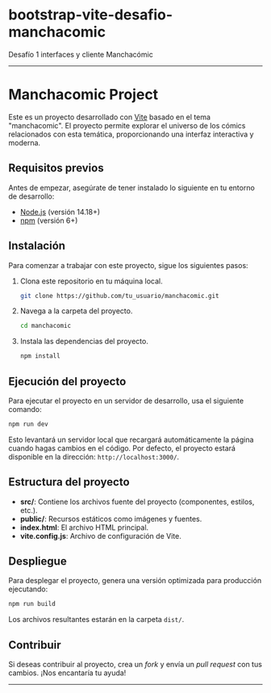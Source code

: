 # bootstrap-vite-desafio-manchacomic
Desafío 1 interfaces y cliente Manchacómic

---

# Manchacomic Project

Este es un proyecto desarrollado con [Vite](https://vitejs.dev/) basado en el tema "manchacomic". El proyecto permite explorar el universo de los cómics relacionados con esta temática, proporcionando una interfaz interactiva y moderna.

## Requisitos previos

Antes de empezar, asegúrate de tener instalado lo siguiente en tu entorno de desarrollo:

- [Node.js](https://nodejs.org/) (versión 14.18+)
- [npm](https://www.npmjs.com/) (versión 6+)

## Instalación

Para comenzar a trabajar con este proyecto, sigue los siguientes pasos:

1. Clona este repositorio en tu máquina local.
   ```bash
   git clone https://github.com/tu_usuario/manchacomic.git
   ```
2. Navega a la carpeta del proyecto.
   ```bash
   cd manchacomic
   ```
3. Instala las dependencias del proyecto.
   ```bash
   npm install
   ```

## Ejecución del proyecto

Para ejecutar el proyecto en un servidor de desarrollo, usa el siguiente comando:

```bash
npm run dev
```

Esto levantará un servidor local que recargará automáticamente la página cuando hagas cambios en el código. Por defecto, el proyecto estará disponible en la dirección: `http://localhost:3000/`.

## Estructura del proyecto

- **src/**: Contiene los archivos fuente del proyecto (componentes, estilos, etc.).
- **public/**: Recursos estáticos como imágenes y fuentes.
- **index.html**: El archivo HTML principal.
- **vite.config.js**: Archivo de configuración de Vite.

## Despliegue

Para desplegar el proyecto, genera una versión optimizada para producción ejecutando:

```bash
npm run build
```

Los archivos resultantes estarán en la carpeta `dist/`.

## Contribuir

Si deseas contribuir al proyecto, crea un *fork* y envía un *pull request* con tus cambios. ¡Nos encantaría tu ayuda!

---